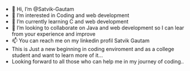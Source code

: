 - 👋 Hi, I’m @Satvik-Gautam
- 👀 I’m interested in Coding and web development 
- 🌱 I’m currently learning C and web development 
- 💞️ I’m looking to collaborate on Java and web development so I can lear from your experience and improve 
- 📫 You can reach me on my linkedin profil Satvik Gautam
- This is Just a new beginning in coding enviroment and as a college student and want to learn more of it...
- Looking forward to all those who can help me in my journey of coding..

<!---
Satvik-Gautam/Satvik-Gautam is a ✨ special ✨ repository because its `README.md` (this file) appears on your GitHub profile.
You can click the Preview link to take a look at your changes.
--->
